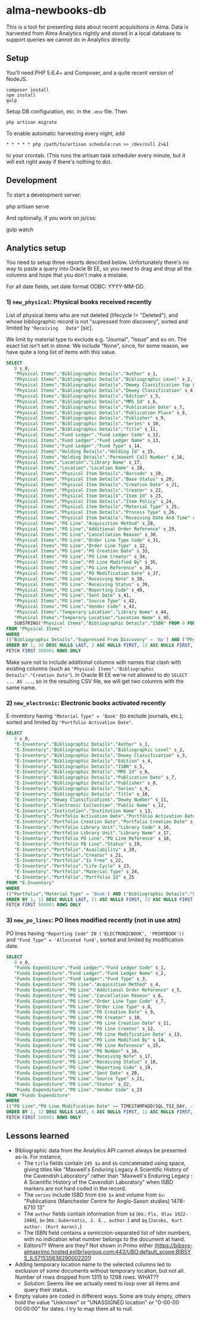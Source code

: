 # alma-newbooks-db

This is a tool for presenting data about recent acquisitions in Alma.
Data is harvested from Alma Analytics nightly and stored in a local database
to support queries we cannot do in Analytics directly.

## Setup

You'll need PHP 5.6.4+ and Composer, and a quite recent version of NodeJS.

    composer install
    npm install
    gulp

Setup DB configuration, etc. in the `.env` file. Then

    php artisan migrate

To enable automatic harvesting every night, add

    * * * * * php /path/to/artisan schedule:run >> /dev/null 2>&1

to your crontab. (This runs the artisan task scheduler every minute, but it
will exit right away if there's nothing to do).

## Development

To start a development server:

   php artisan serve

And optionally, if you work on js/css:

   gulp watch

## Analytics setup

You need to setup three reports described below. Unfortunately there's no way
to paste a query into Oracle BI EE, so you need to drag and drop all the columns
and hope that you don't make a mistake.

For all date fields, set date format ODBC: YYYY-MM-DD.

### 1) `new_physical`: Physical books received recently

List of physical items who are not deleted (lifecycle != "Deleted"),
and whose bibliographic record is not "supressed from discovery", sorted
and limited by `"Receiving   Date"` [sic].

We limit by material type to exclude e.g. "Journal", "Issue" and so on.
The exact list isn't set in stone. We include "None", since, for some reason,
we have quite a long list of items with this value.

```sql
SELECT
   0 s_0,
   "Physical Items"."Bibliographic Details"."Author" s_1,
   "Physical Items"."Bibliographic Details"."Bibliographic Level" s_2,
   "Physical Items"."Bibliographic Details"."Dewey Classification Top Line" s_3,
   "Physical Items"."Bibliographic Details"."Dewey Classification" s_4,
   "Physical Items"."Bibliographic Details"."Edition" s_5,
   "Physical Items"."Bibliographic Details"."MMS Id" s_6,
   "Physical Items"."Bibliographic Details"."Publication Date" s_7,
   "Physical Items"."Bibliographic Details"."Publication Place" s_8,
   "Physical Items"."Bibliographic Details"."Publisher" s_9,
   "Physical Items"."Bibliographic Details"."Series" s_10,
   "Physical Items"."Bibliographic Details"."Title" s_11,
   "Physical Items"."Fund Ledger"."Fund Ledger Code" s_12,
   "Physical Items"."Fund Ledger"."Fund Ledger Name" s_13,
   "Physical Items"."Fund Ledger"."Fund Type" s_14,
   "Physical Items"."Holding Details"."Holding Id" s_15,
   "Physical Items"."Holding Details"."Permanent Call Number" s_16,
   "Physical Items"."Location"."Library Name" s_17,
   "Physical Items"."Location"."Location Name" s_18,
   "Physical Items"."Physical Item Details"."Barcode" s_19,
   "Physical Items"."Physical Item Details"."Base Status" s_20,
   "Physical Items"."Physical Item Details"."Creation Date" s_21,
   "Physical Items"."Physical Item Details"."Creator" s_22,
   "Physical Items"."Physical Item Details"."Item Id" s_23,
   "Physical Items"."Physical Item Details"."Item Policy" s_24,
   "Physical Items"."Physical Item Details"."Material Type" s_25,
   "Physical Items"."Physical Item Details"."Process Type" s_26,
   "Physical Items"."Physical Item Details"."Receiving Date And Time" s_27,
   "Physical Items"."PO Line"."Acquisition Method" s_28,
   "Physical Items"."PO Line"."Additional Order Reference" s_29,
   "Physical Items"."PO Line"."Cancellation Reason" s_30,
   "Physical Items"."PO Line"."Order Line Type Code" s_31,
   "Physical Items"."PO Line"."Order Line Type" s_32,
   "Physical Items"."PO Line"."PO Creation Date" s_33,
   "Physical Items"."PO Line"."PO Line Creator" s_34,
   "Physical Items"."PO Line"."PO Line Modified By" s_35,
   "Physical Items"."PO Line"."PO Line Reference" s_36,
   "Physical Items"."PO Line"."PO Modification Date" s_37,
   "Physical Items"."PO Line"."Receiving Note" s_38,
   "Physical Items"."PO Line"."Receiving Status" s_39,
   "Physical Items"."PO Line"."Reporting Code" s_40,
   "Physical Items"."PO Line"."Sent Date" s_41,
   "Physical Items"."PO Line"."Source Type" s_42,
   "Physical Items"."PO Line"."Vendor Code" s_43,
   "Physical Items"."Temporary Location"."Library Name" s_44,
   "Physical Items"."Temporary Location"."Location Name" s_45,
   SUBSTRING("Physical Items"."Bibliographic Details"."ISBN" FROM 0 FOR POSITION(';' IN "Physical Items"."Bibliographic Details"."ISBN")-1) s_47
FROM "Physical Items"
WHERE
(("Bibliographic Details"."Suppressed From Discovery" = 'No') AND ("Physical Item Details"."Lifecycle" <> 'Deleted') AND ("PO Line"."PO Line Reference" LIKE 'POL-%') AND ("Physical Item Details"."Material Type" IN ('Audiobook', 'Blu-Ray', 'Blu-Ray And DVD', 'Book', 'DVD', 'None')))
ORDER BY 1, 30 DESC NULLS LAST, 2 ASC NULLS FIRST, 12 ASC NULLS FIRST, 10 ASC NULLS FIRST, 48 ASC NULLS FIRST, 5 ASC NULLS FIRST, 7 ASC NULLS FIRST, 6 ASC NULLS FIRST, 8 ASC NULLS FIRST, 4 ASC NULLS FIRST, 32 ASC NULLS FIRST, 40 ASC NULLS FIRST, 42 ASC NULLS FIRST, 43 ASC NULLS FIRST, 45 ASC NULLS FIRST, 29 ASC NULLS FIRST, 11 ASC NULLS FIRST, 3 ASC NULLS FIRST, 19 ASC NULLS FIRST, 17 ASC NULLS FIRST, 22 ASC NULLS FIRST, 23 ASC NULLS FIRST, 20 ASC NULLS FIRST, 24 ASC NULLS FIRST, 26 ASC NULLS FIRST, 31 ASC NULLS FIRST, 27 ASC NULLS FIRST, 25 ASC NULLS FIRST, 16 ASC NULLS FIRST, 28 ASC NULLS FIRST, 21 ASC NULLS FIRST, 9 ASC NULLS FIRST, 18 ASC NULLS FIRST, 44 ASC NULLS FIRST, 13 ASC NULLS FIRST, 34 ASC NULLS FIRST, 37 ASC NULLS FIRST, 33 ASC NULLS FIRST, 35 ASC NULLS FIRST, 41 ASC NULLS FIRST, 39 ASC NULLS FIRST, 46 ASC NULLS FIRST, 47 ASC NULLS FIRST, 14 ASC NULLS FIRST, 15 ASC NULLS FIRST, 36 ASC NULLS FIRST, 38 ASC NULLS FIRST
FETCH FIRST 500001 ROWS ONLY
```

Make sure not to include additional columns with names that clash with existing columns
(such as `"Physical Items"."Bibliographic Details"."Creation Date"`). In Oracle BI EE
we're not allowed to do `SELECT ... AS ...`, so in the resulting CSV file, we will get
two columns with the same name.

### 2) `new_electronic`: Electronic books activated recently

E-inventory having `"Material Type" = 'Book'` (to exclude journals, etc.),
sorted and limited by `"Portfolio Activation Date"`.

```sql
SELECT
   0 s_0,
   "E-Inventory"."Bibliographic Details"."Author" s_1,
   "E-Inventory"."Bibliographic Details"."Bibliographic Level" s_2,
   "E-Inventory"."Bibliographic Details"."Dewey Classification" s_3,
   "E-Inventory"."Bibliographic Details"."Edition" s_4,
   "E-Inventory"."Bibliographic Details"."ISBN" s_5,
   "E-Inventory"."Bibliographic Details"."MMS Id" s_6,
   "E-Inventory"."Bibliographic Details"."Publication Date" s_7,
   "E-Inventory"."Bibliographic Details"."Publisher" s_8,
   "E-Inventory"."Bibliographic Details"."Series" s_9,
   "E-Inventory"."Bibliographic Details"."Title" s_10,
   "E-Inventory"."Dewey Classifications"."Dewey Number" s_11,
   "E-Inventory"."Electronic Collection"."Public Name" s_12,
   "E-Inventory"."Institution"."Institution Name" s_13,
   "E-Inventory"."Portfolio Activation Date"."Portfolio Activation Date" s_14,
   "E-Inventory"."Portfolio Creation Date"."Portfolio Creation Date" s_15,
   "E-Inventory"."Portfolio Library Unit"."Library Code" s_16,
   "E-Inventory"."Portfolio Library Unit"."Library Name" s_17,
   "E-Inventory"."Portfolio PO Line"."PO Line Reference" s_18,
   "E-Inventory"."Portfolio PO Line"."Status" s_19,
   "E-Inventory"."Portfolio"."Availability" s_20,
   "E-Inventory"."Portfolio"."Creator" s_21,
   "E-Inventory"."Portfolio"."Is Free" s_22,
   "E-Inventory"."Portfolio"."Life Cycle" s_23,
   "E-Inventory"."Portfolio"."Material Type" s_24,
   "E-Inventory"."Portfolio"."Portfolio Id" s_25
FROM "E-Inventory"
WHERE
(("Portfolio"."Material Type" = 'Book') AND ("Bibliographic Details"."Suppressed From Discovery" = 'No'))
ORDER BY 1, 15 DESC NULLS LAST, 21 ASC NULLS FIRST, 22 ASC NULLS FIRST, 23 ASC NULLS FIRST, 19 ASC NULLS FIRST, 20 ASC NULLS FIRST, 14 ASC NULLS FIRST, 12 ASC NULLS FIRST, 16 ASC NULLS FIRST, 24 ASC NULLS FIRST, 25 ASC NULLS FIRST, 7 ASC NULLS FIRST, 11 ASC NULLS FIRST, 13 ASC NULLS FIRST, 26 ASC NULLS FIRST, 4 ASC NULLS FIRST, 5 ASC NULLS FIRST, 6 ASC NULLS FIRST, 9 ASC NULLS FIRST, 8 ASC NULLS FIRST, 10 ASC NULLS FIRST, 2 ASC NULLS FIRST, 3 ASC NULLS FIRST, 17 ASC NULLS FIRST, 18 ASC NULLS FIRST
FETCH FIRST 500001 ROWS ONLY
```

### 3) `new_po_lines`: PO lines modified recently (not in use atm)

PO lines having `"Reporting Code" IN ('ELECTRONICBOOK', 'PRINTBOOK'))` and
`"Fund Type" = 'Allocated fund'`, sorted and limited by modification date.

```sql
SELECT
   0 s_0,
   "Funds Expenditure"."Fund Ledger"."Fund Ledger Code" s_1,
   "Funds Expenditure"."Fund Ledger"."Fund Ledger Name" s_2,
   "Funds Expenditure"."Fund Ledger"."Fund Type" s_3,
   "Funds Expenditure"."PO Line"."Acquisition Method" s_4,
   "Funds Expenditure"."PO Line"."Additional Order Reference" s_5,
   "Funds Expenditure"."PO Line"."Cancellation Reason" s_6,
   "Funds Expenditure"."PO Line"."Order Line Type Code" s_7,
   "Funds Expenditure"."PO Line"."Order Line Type" s_8,
   "Funds Expenditure"."PO Line"."PO Creation Date" s_9,
   "Funds Expenditure"."PO Line"."PO Creator" s_10,
   "Funds Expenditure"."PO Line"."PO Line Creation Date" s_11,
   "Funds Expenditure"."PO Line"."PO Line Creator" s_12,
   "Funds Expenditure"."PO Line"."PO Line Modification Date" s_13,
   "Funds Expenditure"."PO Line"."PO Line Modified By" s_14,
   "Funds Expenditure"."PO Line"."PO Line Reference" s_15,
   "Funds Expenditure"."PO Line"."PO Number" s_16,
   "Funds Expenditure"."PO Line"."Receiving Note" s_17,
   "Funds Expenditure"."PO Line"."Receiving Status" s_18,
   "Funds Expenditure"."PO Line"."Reporting Code" s_19,
   "Funds Expenditure"."PO Line"."Sent Date" s_20,
   "Funds Expenditure"."PO Line"."Source Type" s_21,
   "Funds Expenditure"."PO Line"."Status" s_22,
   "Funds Expenditure"."PO Line"."Vendor Code" s_23
FROM "Funds Expenditure"
WHERE
(("PO Line"."PO Line Modification Date" >= TIMESTAMPADD(SQL_TSI_DAY, -10, CURRENT_DATE)) AND ("PO Line"."Reporting Code" IN ('ELECTRONICBOOK', 'PRINTBOOK')) AND ("Fund Ledger"."Fund Type" = 'Allocated fund'))
ORDER BY 1, 12 DESC NULLS LAST, 6 ASC NULLS FIRST, 11 ASC NULLS FIRST, 10 ASC NULLS FIRST, 13 ASC NULLS FIRST, 18 ASC NULLS FIRST, 19 ASC NULLS FIRST, 21 ASC NULLS FIRST, 22 ASC NULLS FIRST, 23 ASC NULLS FIRST, 24 ASC NULLS FIRST, 9 ASC NULLS FIRST, 8 ASC NULLS FIRST, 5 ASC NULLS FIRST, 7 ASC NULLS FIRST, 14 ASC NULLS FIRST, 15 ASC NULLS FIRST, 17 ASC NULLS FIRST, 20 ASC NULLS FIRST, 16 ASC NULLS FIRST, 2 ASC NULLS FIRST, 3 ASC NULLS FIRST, 4 ASC NULLS FIRST
FETCH FIRST 500001 ROWS ONLY
```

## Lessons learned

* Bibliographic data from the Analytics API cannot always be presented as-is.
  For instance,
  * The `title` fields contain `245 $a` and `$b` concatenated using space, giving
    titles like "Maxwell's Enduring Legacy A Scientific History of the Cavendish Laboratory"
    rather than "Maxwell's Enduring Legacy : A Scientific History of the Cavendish Laboratory"
    when ISBD markers are not hard coded in the record.
  * The `series` include ISBD from `830 $x` and volume from `$v`:
    "Publications (Manchester Centre for Anglo-Saxon studies) 1478-6710 13"
  * The `author` fields contain information from `$d` (ex.: `Flo, Olav 1922-1989`),
    `$e` (ex.: `Gubernatis, J. E., author.`) and `$q` (`Jacobs, Kurt author. (Kurt Aaron),`)
  * The ISBN field contains a semicolon-separated list of isbn numbers, with no indication what
    number belongs to the document at hand.
  * Editors?? Where are they? Not shown in Primo either 
    (https://bibsys-almaprimo.hosted.exlibrisgroup.com:443/UBO:default_scope:BIBSYS_ILS71535636290002201)
* Adding temporary location name to the selected columns led to exclusion of *some*
    documents without temporary location, but not all. Number of rows dropped
    from 1315 to 1298 rows. WHAT??
    * Solution: Seems like we actually need to loop over all items and query their status.
* Empty values are coded in different ways. Some are truly empty, others hold the value
  "Unknown" or "UNASSIGNED location" or "0-00-00 00:00:00" for dates. I try to map them all to null.
